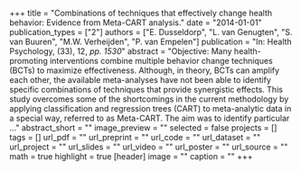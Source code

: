+++
title = "Combinations of techniques that effectively change health behavior: Evidence from Meta-CART analysis."
date = "2014-01-01"
publication_types = ["2"]
authors = ["E. Dusseldorp", "L. van Genugten", "S. van Buuren", "M.W. Verheijden", "P. van Empelen"]
publication = "In: Health Psychology, (33), 12, _pp. 1530_"
abstract = "Objective: Many health-promoting interventions combine multiple behavior change techniques (BCTs) to maximize effectiveness. Although, in theory, BCTs can amplify each other, the available meta-analyses have not been able to identify specific combinations of techniques that provide synergistic effects. This study overcomes some of the shortcomings in the current methodology by applying classification and regression trees (CART) to meta-analytic data in a special way, referred to as Meta-CART. The aim was to identify particular …"
abstract_short = ""
image_preview = ""
selected = false
projects = []
tags = []
url_pdf = ""
url_preprint = ""
url_code = ""
url_dataset = ""
url_project = ""
url_slides = ""
url_video = ""
url_poster = ""
url_source = ""
math = true
highlight = true
[header]
image = ""
caption = ""
+++
